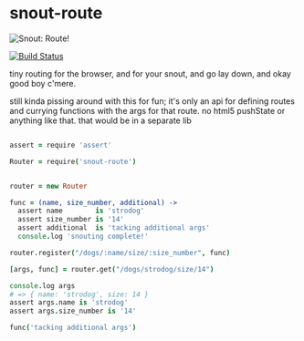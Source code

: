 # snout-route

![Snout:  Route!](http://i.imgur.com/tu7IGHX.jpg)

[![Build Status](https://travis-ci.org/natlownes/snout-route.png?branch=master)](https://travis-ci.org/natlownes/snout-route)

tiny routing for the browser, and for your snout, and go lay down, and okay good
boy c'mere.

still kinda pissing around with this for fun; it's only an api for defining
routes and currying functions with the args for that route.  no html5 pushState
or anything like that.  that would be in a separate lib

```coffeescript

assert = require 'assert'

Router = require('snout-route')


router = new Router

func = (name, size_number, additional) ->
  assert name        is 'strodog'
  assert size_number is '14'
  assert additional  is 'tacking additional args'
  console.log 'snouting complete!'

router.register("/dogs/:name/size/:size_number", func)

[args, func] = router.get("/dogs/strodog/size/14")

console.log args
# => { name: 'strodog', size: 14 }
assert args.name is 'strodog'
assert args.size_number is '14'

func('tacking additional args')

```

